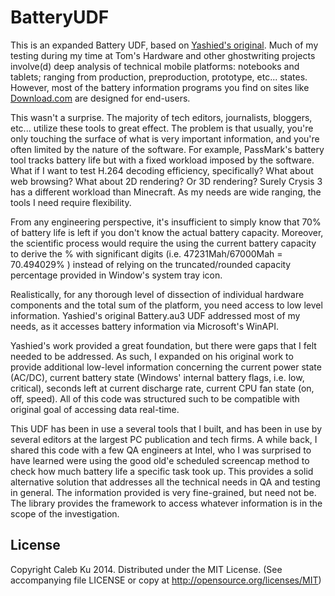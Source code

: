 BatteryUDF
==========
This is an expanded Battery UDF, based on [Yashied's original](http://yashied.ru/ProjectFiles/UDF/Battery.au3). Much of my testing during my time at Tom's Hardware and other ghostwriting projects involve(d) deep analysis of technical mobile platforms: notebooks and tablets; ranging from production, preproduction, prototype, etc... states. However, most of the battery information programs you find on sites like [Download.com](http://www.download.com) are designed for end-users. 

This wasn't a surprise. The majority of tech editors, journalists, bloggers, etc... utilize these tools to great effect. The problem is that usually, you're only touching the surface of what is very important information, and you're often limited by the nature of the software. For example, PassMark's battery tool tracks battery life but with a fixed workload imposed by the software. What if I want to test H.264 decoding efficiency, specifically? What about web browsing? What about 2D rendering? Or 3D rendering? Surely Crysis 3 has a different workload than Minecraft. As my needs are wide ranging, the tools I need require flexibility.

From any engineering perspective, it's insufficient to simply know that 70% of battery life is left if you don't know the actual battery capacity. Moreover, the scientific process would require the using the current battery capacity to derive the % with significant digits (i.e. 47231Mah/67000Mah = 70.494029% ) instead of relying on the truncated/rounded capacity percentage provided in Window's system tray icon.

Realistically, for any thorough level of dissection of individual hardware components and the total sum of the platform, you need access to low level information. Yashied's original Battery.au3 UDF addressed most of my needs, as it accesses battery information via Microsoft's WinAPI. 

Yashied's work provided a great foundation, but there were gaps that I felt needed to be addressed. As such, I expanded on his original work to provide additional low-level information concerning the current power state (AC/DC), current battery state (Windows' internal battery flags, i.e. low, critical), seconds left at current discharge rate, current CPU fan state (on, off, speed). All of this code was structured such to be compatible with original goal of accessing data real-time.

This UDF has been in use a several tools that I built, and has been in use by several editors at the largest PC publication and tech firms. A while back, I shared this code with a few QA engineers at Intel, who I was surprised to have learned were using the good old'e scheduled screencap method to check how much battery life a specific task took up. This provides a solid alternative solution that addresses all the technical needs in QA and testing in general. The information provided is very fine-grained, but need not be. The library provides the framework to access whatever information is in the scope of the investigation.

## License

Copyright Caleb Ku 2014. Distributed under the MIT License. (See accompanying file LICENSE or copy at http://opensource.org/licenses/MIT)
